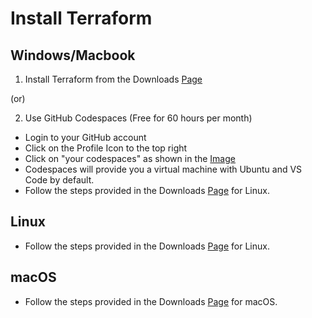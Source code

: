 # Install Terraform

## Windows/Macbook

1. Install Terraform from the Downloads [Page](https://developer.hashicorp.com/terraform/downloads)

(or)

2. Use GitHub Codespaces (Free for 60 hours per month)

- Login to your GitHub account
- Click on the Profile Icon to the top right
- Click on "your codespaces" as shown in the [Image](../Images/codespaces-location.png)
- Codespaces will provide you a virtual machine with Ubuntu and VS Code by default.
- Follow the steps provided in the Downloads [Page](https://developer.hashicorp.com/terraform/downloads) for Linux.

## Linux

- Follow the steps provided in the Downloads [Page](https://developer.hashicorp.com/terraform/downloads) for Linux.

## macOS

- Follow the steps provided in the Downloads [Page](https://developer.hashicorp.com/terraform/downloads) for macOS.

